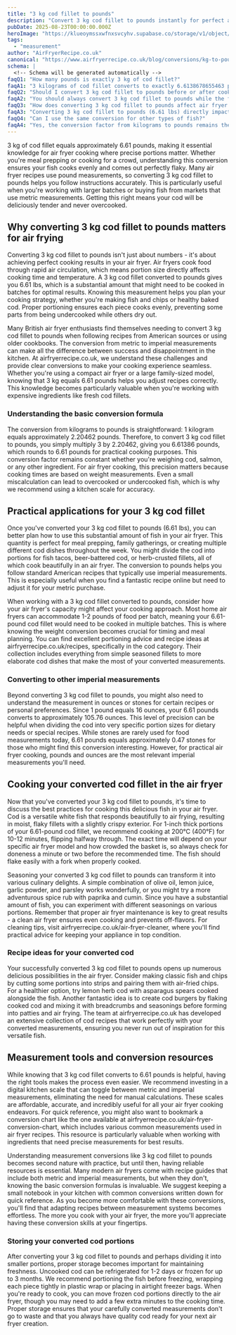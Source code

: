 ```yaml
---
title: "3 kg cod fillet to pounds"
description: "Convert 3 kg cod fillet to pounds instantly for perfect air fryer portions. Get cooking times, temperature tips, and easy recipes for flaky cod every time."
pubDate: 2025-08-23T00:00:00.000Z
heroImage: "https://klueoymssxwfnxsvcyhv.supabase.co/storage/v1/object/public/Shmucket/3-kg-cod-fillet-to-pounds.webp"
tags:
  - "measurement"
author: "AirFryerRecipe.co.uk"
canonical: "https://www.airfryerrecipe.co.uk/blog/conversions/kg-to-pounds/3-kg-cod-fillet-to-pounds"
schema: |
  <!-- Schema will be generated automatically -->
faqQ1: "How many pounds is exactly 3 kg of cod fillet?"
faqA1: "3 kilograms of cod fillet converts to exactly 6.6138678655463 pounds, but for practical cooking purposes, most people round this to 6.61 pounds. This precise conversion is based on the standard conversion factor where 1 kilogram equals 2.20462262185 pounds. When working with air fryer recipes, using the rounded figure of 6.61 pounds will give you excellent results without unnecessary complexity."
faqQ2: "Should I convert 3 kg cod fillet to pounds before or after cooking?"
faqA2: "You should always convert 3 kg cod fillet to pounds while the fish is still raw and before cooking. Weight conversions are most accurate and meaningful when applied to uncooked ingredients, as cooking can cause moisture loss and weight reduction. For air fryer recipes specifically, measurements refer to raw weight since cooking times and temperatures are calculated based on the starting weight of ingredients. Converting before cooking ensures your air fryer settings will be correct for perfectly cooked cod."
faqQ3: "How does converting 3 kg cod fillet to pounds affect air fryer cooking time?"
faqA3: "Converting 3 kg cod fillet to pounds (6.61 lbs) directly impacts your air fryer cooking time because most recipes provide timing guidelines based on weight. Heavier portions generally require longer cooking times, but with air fryers, you may need to cook in batches rather than extending time significantly. For cod fillets, a good rule of thumb is 10-12 minutes at 200°C (400°F) for each pound of fish, though you should always check for doneness since air fryer models vary. The conversion helps you apply these timing guidelines accurately for perfect results."
faqQ4: "Can I use the same conversion for other types of fish?"
faqA4: "Yes, the conversion factor from kilograms to pounds remains the same regardless of what type of fish you're measuring. Whether you're working with cod, salmon, haddock, or any other fish variety, 3 kilograms will always equal approximately 6.61 pounds. This consistency makes it easy to apply the conversion across different recipes and fish types. However, remember that cooking times may vary between fish types due to differences in fat content and thickness, even when weights are identical."
---
```

<p>3 kg of cod fillet equals approximately 6.61 pounds, making it essential knowledge for air fryer cooking where precise portions matter. Whether you're meal prepping or cooking for a crowd, understanding this conversion ensures your fish cooks evenly and comes out perfectly flaky. Many air fryer recipes use pound measurements, so converting 3 kg cod fillet to pounds helps you follow instructions accurately. This is particularly useful when you're working with larger batches or buying fish from markets that use metric measurements. Getting this right means your cod will be deliciously tender and never overcooked.</p>

<h2>Why converting 3 kg cod fillet to pounds matters for air frying</h2>
<p>Converting 3 kg cod fillet to pounds isn't just about numbers - it's about achieving perfect cooking results in your air fryer. Air fryers cook food through rapid air circulation, which means portion size directly affects cooking time and temperature. A 3 kg cod fillet converted to pounds gives you 6.61 lbs, which is a substantial amount that might need to be cooked in batches for optimal results. Knowing this measurement helps you plan your cooking strategy, whether you're making fish and chips or healthy baked cod. Proper portioning ensures each piece cooks evenly, preventing some parts from being undercooked while others dry out.</p>
<p>Many British air fryer enthusiasts find themselves needing to convert 3 kg cod fillet to pounds when following recipes from American sources or using older cookbooks. The conversion from metric to imperial measurements can make all the difference between success and disappointment in the kitchen. At airfryerrecipe.co.uk, we understand these challenges and provide clear conversions to make your cooking experience seamless. Whether you're using a compact air fryer or a large family-sized model, knowing that 3 kg equals 6.61 pounds helps you adjust recipes correctly. This knowledge becomes particularly valuable when you're working with expensive ingredients like fresh cod fillets.</p>

<h3>Understanding the basic conversion formula</h3>
<p>The conversion from kilograms to pounds is straightforward: 1 kilogram equals approximately 2.20462 pounds. Therefore, to convert 3 kg cod fillet to pounds, you simply multiply 3 by 2.20462, giving you 6.61386 pounds, which rounds to 6.61 pounds for practical cooking purposes. This conversion factor remains constant whether you're weighing cod, salmon, or any other ingredient. For air fryer cooking, this precision matters because cooking times are based on weight measurements. Even a small miscalculation can lead to overcooked or undercooked fish, which is why we recommend using a kitchen scale for accuracy.</p>

<h2>Practical applications for your 3 kg cod fillet</h2>
<p>Once you've converted your 3 kg cod fillet to pounds (6.61 lbs), you can better plan how to use this substantial amount of fish in your air fryer. This quantity is perfect for meal prepping, family gatherings, or creating multiple different cod dishes throughout the week. You might divide the cod into portions for fish tacos, beer-battered cod, or herb-crusted fillets, all of which cook beautifully in an air fryer. The conversion to pounds helps you follow standard American recipes that typically use imperial measurements. This is especially useful when you find a fantastic recipe online but need to adjust it for your metric purchase.</p>
<p>When working with a 3 kg cod fillet converted to pounds, consider how your air fryer's capacity might affect your cooking approach. Most home air fryers can accommodate 1-2 pounds of food per batch, meaning your 6.61-pound cod fillet would need to be cooked in multiple batches. This is where knowing the weight conversion becomes crucial for timing and meal planning. You can find excellent portioning advice and recipe ideas at airfryerrecipe.co.uk/recipes, specifically in the cod category. Their collection includes everything from simple seasoned fillets to more elaborate cod dishes that make the most of your converted measurements.</p>

<h3>Converting to other imperial measurements</h3>
<p>Beyond converting 3 kg cod fillet to pounds, you might also need to understand the measurement in ounces or stones for certain recipes or personal preferences. Since 1 pound equals 16 ounces, your 6.61 pounds converts to approximately 105.76 ounces. This level of precision can be helpful when dividing the cod into very specific portion sizes for dietary needs or special recipes. While stones are rarely used for food measurements today, 6.61 pounds equals approximately 0.47 stones for those who might find this conversion interesting. However, for practical air fryer cooking, pounds and ounces are the most relevant imperial measurements you'll need.</p>

<h2>Cooking your converted cod fillet in the air fryer</h2>
<p>Now that you've converted your 3 kg cod fillet to pounds, it's time to discuss the best practices for cooking this delicious fish in your air fryer. Cod is a versatile white fish that responds beautifully to air frying, resulting in moist, flaky fillets with a slightly crispy exterior. For 1-inch thick portions of your 6.61-pound cod fillet, we recommend cooking at 200°C (400°F) for 10-12 minutes, flipping halfway through. The exact time will depend on your specific air fryer model and how crowded the basket is, so always check for doneness a minute or two before the recommended time. The fish should flake easily with a fork when properly cooked.</p>
<p>Seasoning your converted 3 kg cod fillet to pounds can transform it into various culinary delights. A simple combination of olive oil, lemon juice, garlic powder, and parsley works wonderfully, or you might try a more adventurous spice rub with paprika and cumin. Since you have a substantial amount of fish, you can experiment with different seasonings on various portions. Remember that proper air fryer maintenance is key to great results - a clean air fryer ensures even cooking and prevents off-flavors. For cleaning tips, visit airfryerrecipe.co.uk/air-fryer-cleaner, where you'll find practical advice for keeping your appliance in top condition.</p>

<h3>Recipe ideas for your converted cod</h3>
<p>Your successfully converted 3 kg cod fillet to pounds opens up numerous delicious possibilities in the air fryer. Consider making classic fish and chips by cutting some portions into strips and pairing them with air-fried chips. For a healthier option, try lemon herb cod with asparagus spears cooked alongside the fish. Another fantastic idea is to create cod burgers by flaking cooked cod and mixing it with breadcrumbs and seasonings before forming into patties and air frying. The team at airfryerrecipe.co.uk has developed an extensive collection of cod recipes that work perfectly with your converted measurements, ensuring you never run out of inspiration for this versatile fish.</p>

<h2>Measurement tools and conversion resources</h2>
<p>While knowing that 3 kg cod fillet converts to 6.61 pounds is helpful, having the right tools makes the process even easier. We recommend investing in a digital kitchen scale that can toggle between metric and imperial measurements, eliminating the need for manual calculations. These scales are affordable, accurate, and incredibly useful for all your air fryer cooking endeavors. For quick reference, you might also want to bookmark a conversion chart like the one available at airfryerrecipe.co.uk/air-fryer-conversion-chart, which includes various common measurements used in air fryer recipes. This resource is particularly valuable when working with ingredients that need precise measurements for best results.</p>
<p>Understanding measurement conversions like 3 kg cod fillet to pounds becomes second nature with practice, but until then, having reliable resources is essential. Many modern air fryers come with recipe guides that include both metric and imperial measurements, but when they don't, knowing the basic conversion formulas is invaluable. We suggest keeping a small notebook in your kitchen with common conversions written down for quick reference. As you become more comfortable with these conversions, you'll find that adapting recipes between measurement systems becomes effortless. The more you cook with your air fryer, the more you'll appreciate having these conversion skills at your fingertips.</p>

<h3>Storing your converted cod portions</h3>
<p>After converting your 3 kg cod fillet to pounds and perhaps dividing it into smaller portions, proper storage becomes important for maintaining freshness. Uncooked cod can be refrigerated for 1-2 days or frozen for up to 3 months. We recommend portioning the fish before freezing, wrapping each piece tightly in plastic wrap or placing in airtight freezer bags. When you're ready to cook, you can move frozen cod portions directly to the air fryer, though you may need to add a few extra minutes to the cooking time. Proper storage ensures that your carefully converted measurements don't go to waste and that you always have quality cod ready for your next air fryer creation.</p>
